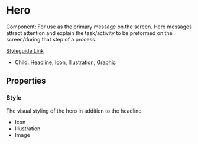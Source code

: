 # Hero

Component: For use as the primary message on the screen. Hero messages attract attention and explain the task/activity to be preformed on the screen/during that step of a process.

[Styleguide Link](https://zpl.io/adKmZ35)

- Child: [Headline](https://github.com/able-app/docs/blob/2c57b8a579ee3c44f0f3978f71cd73bab186788d/controls/components/headline.md), [Icon](https://github.com/able-app/docs/blob/454f9f99bf2111a8549eb39a77699c2405651937/controls/%CE%B5%20elements/icon/icon.md), [Illustration](https://github.com/able-app/docs/blob/2c57b8a579ee3c44f0f3978f71cd73bab186788d/controls/%CE%B5%20elements/graphic/illustration.md), [Graphic](https://github.com/able-app/docs/blob/2c57b8a579ee3c44f0f3978f71cd73bab186788d/controls/%CE%B5%20elements/graphic/graphic.md)

## Properties

### Style

The visual styling of the hero in addition to the headline.

- Icon
- Illustration
- Image

